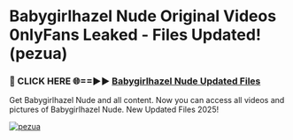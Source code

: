 # Babygirlhazel Nude Original Videos 0nlyFans Leaked - Files Updated! (pezua)

<h3>🔴 CLICK HERE 🌐==►► <a href="https://tinyurl.com/5h6xmrr3" rel="nofollow">Babygirlhazel Nude Updated Files</a></h3>

Get Babygirlhazel Nude and all content. Now you can access all videos and pictures of Babygirlhazel Nude. New Updated Files 2025!

[![pezua](https://i.imgur.com/KVD873Z.gif)](https://tinyurl.com/5h6xmrr3)
